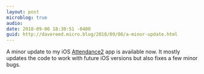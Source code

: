 ```yaml
---
layout: post
microblog: true
audio: 
date: 2018-09-06 18:30:51 -0400
guid: http://davereed.micro.blog/2018/09/06/a-minor-update.html
---
```

A minor update to my iOS [Attendance2](https://itunes.apple.com/us/app/attendance2/id536206472?mt=8) app is available now. It mostly updates the code to work with future iOS versions but also fixes a few minor bugs.
